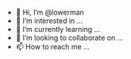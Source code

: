 - 👋 Hi, I’m @lowerman
- 👀 I’m interested in ...
- 🌱 I’m currently learning ...
- 💞️ I’m looking to collaborate on ...
- 📫 How to reach me ...

<!---
lowerman/lowerman is a ✨ special ✨ repository because its `README.md` (this file) appears on your GitHub profile.
You can click the Preview link to take a look at your changes.
--->
